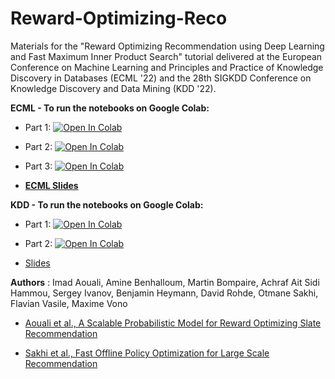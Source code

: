 # Reward-Optimizing-Reco

Materials for the "Reward Optimizing Recommendation using Deep Learning and Fast Maximum Inner Product Search" tutorial delivered at the European Conference on Machine Learning and Principles and Practice of Knowledge Discovery in Databases (ECML '22) and the 28th SIGKDD Conference on Knowledge Discovery and Data Mining (KDD '22).

**ECML - To run the notebooks on Google Colab:** 
- Part 1: [![Open In Colab](https://colab.research.google.com/assets/colab-badge.svg)](https://colab.research.google.com/github/otmhi/Reward-Optimizing-Reco/blob/main/ECML_Reward_Optimizing_Slate_Recommendation_with_DL_and_MIPS_Part_1.ipynb)

- Part 2: [![Open In Colab](https://colab.research.google.com/assets/colab-badge.svg)](https://colab.research.google.com/github/otmhi/Reward-Optimizing-Reco/blob/main/Reward_Optimizing_Slate_Recommendation_with_DL_and_MIPS_Part_2.ipynb)

- Part 3: [![Open In Colab](https://colab.research.google.com/assets/colab-badge.svg)](https://colab.research.google.com/github/otmhi/Reward-Optimizing-Reco/blob/main/ECML_Reward_Optimizing_Slate_Recommendation_with_DL_and_MIPS_Part_3.ipynb)

- [**ECML Slides**](https://github.com/otmhi/Reward-Optimizing-Reco/blob/main/ECML%20Tutorial%202022.pdf)




**KDD - To run the notebooks on Google Colab:** 
- Part 1: [![Open In Colab](https://colab.research.google.com/assets/colab-badge.svg)](https://colab.research.google.com/github/otmhi/Reward-Optimizing-Reco/blob/main/Reward_Optimizing_Slate_Recommendation_with_DL_and_MIPS_Part_1.ipynb)

- Part 2: [![Open In Colab](https://colab.research.google.com/assets/colab-badge.svg)](https://colab.research.google.com/github/otmhi/Reward-Optimizing-Reco/blob/main/Reward_Optimizing_Slate_Recommendation_with_DL_and_MIPS_Part_2.ipynb)


- [Slides](https://github.com/otmhi/Reward-Optimizing-Reco/raw/main/Reward%20Optimising%20Recommendation%20with%20Deep%20Learning%20and%20Maximum%20Inner%20Product%20Search.pdf)

**Authors** : Imad Aouali, Amine Benhalloum, Martin Bompaire, Achraf Ait Sidi Hammou, Sergey Ivanov, Benjamin Heymann, David Rohde, Otmane Sakhi, Flavian Vasile, Maxime Vono



- [Aouali et al., A Scalable Probabilistic Model for Reward Optimizing Slate Recommendation
](https://arxiv.org/abs/2208.06263)

- [Sakhi et al., Fast Offline Policy Optimization for Large Scale Recommendation](https://arxiv.org/abs/2208.05327)
